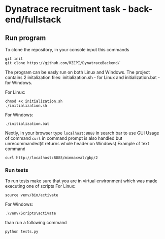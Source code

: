 # Dynatrace recruitment task - back-end/fullstack 

## Run program
To clone the repository, in your console input this commands
```
git init
git clone https://github.com/RZEPI/DynatraceBackend/
```
The program can be easly run on both Linux and Windows.
The project contains 2 initalization files: initialization.sh - for Linux and initialization.bat - for Windows.

For Linux: 
```
chmod +x initialization.sh
./initialization.sh
```
For Windows:
```
./initialization.bat
```
Nextly, in your browser type `localhost:8888` in search bar to use GUI
Usage of command `curl` in command prompt is also handled but unrecommanded(it returns whole header on Windows)
Example of text command
```
curl http://localhost:8888/minmaxval/gbp/2
```

### Run tests
To run tests make sure that you are in virtual environment which was made executing one of scripts
For Linux:
```
source venv/bin/activate
```
For Windows:
```
.\venv\Scripts\activate
```
than run a following command
``` 
python tests.py 
```
